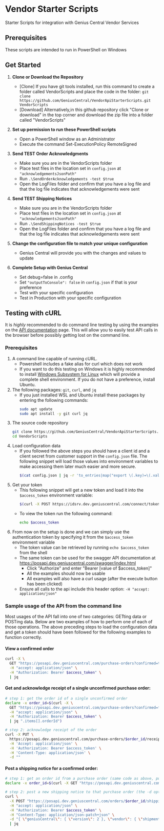 # Vendor Starter Scripts
Starter Scripts for integration with Genius Central Vendor Services

## Prerequisites
These scripts are intended to run in PowerShell on Windows

## Get Started
1. **Clone or Download the Repository**
    * [Clone] If you have git tools installed, run this command to create a folder called VendorScripts and place the code in the folder:
    `git clone https://github.com/GeniusCentral/VendorApiStarterScripts.git VendorScripts`
    * [Download] Alternatively,in this github repository click "Clone or download" in the top  corner and download the zip file into a folder called "VendorScripts"

1. **Set up permission to run these PowerShell scripts**
    * Open a PowerShell window as an Administrator
    * Execute the command Set-ExecutionPolicy RemoteSigned

1. **Send TEST Order Acknowledgments**
    * Make sure you are in the VendorScripts folder
    * Place test files in the location set in `config.json` at `"acknowledgementsJsonPath"`
    * Run `.\SendOrderAcknowledgements -test $true`
    * Open the LogFiles folder and confirm that you have a log file and that the log file indicates that acknowledgements were sent

1. **Send TEST Shipping Notices**
    * Make sure you are in the VendorScripts folder
    * Place test files in the location set in `config.json` at `"acknowledgementsJsonPath"`
    * Run `.\SendShippingNotices -test $true`
    * Open the LogFiles folder and confirm that you have a log file and that the log file indicates that acknowledgements were sent

1. **Change the configuration file to match your unique configuration**
    * Genius Central will provide you with the changes and values to update

1. **Complete Setup with Genius Central**
    * Set debug=false in .config
    * Set `"outputToConsole": false` in `config.json` if that is your preference
    * Test with your specific configuration
    * Test in Production with your specific configuration

## Testing with cURL
It is *highly* recommended to do command line testing by using the examples on the [API documentation](https://posapi.dev.geniuscentral.com/swagger/index.html) page. This will allow you to easily test API calls in the browser before possibly getting lost on the command line.

### Prerequisites
1. A command line capable of running cURL.
    * Powershell includes a fake alias for curl which does not work
    * If you want to do this testing on Windows it is highly recommended to install [Windows Subsystem for Linux](https://docs.microsoft.com/en-us/windows/wsl/install-win10) which will provide a complete shell environment. If you do not have a preference, install Ubuntu.
1. The following packages: `git`, `curl`, and `jq`
    * If you just installed WSL and Ubuntu install these packages by entering the following commands:
        ```sh
        sudo apt update
        sudo apt install -y git curl jq
        ```
1. The source code repository
    ```sh
    git clone https://github.com/GeniusCentral/VendorApiStarterScripts.git VendorScripts
    cd VendorScripts
    ```
1. Load configuration data
    * If you followed the above steps you should have a client id and a client secret from customer support in the `config.json` file. The following snippet will load those values into environment variables to make accessing them later much easier and more secure.
        ```sh
        $(cat config.json | jq -r 'to_entries|map("export \(.key)=\(.value|tostring)")|.[]' | grep client)
        ```
1. Get your token
    * This following snippet will get a new token and load it into the `$access_token` environment variable:
        ```sh
        $(curl -X POST https://idsrv.dev.geniuscentral.com/connect/token -d "scope=posClient&client_secret=$clientSecret&client_id=$clientId&grant_type=client_credentials" | jq -r 'to_entries|map("export \(.key)=\(.value|tostring)")|.[]' | grep access_token)
        ```
    * To view the token run the following command:
        ```sh
        echo $access_token
        ```
1. From now on the setup is done and we can simply use the authentication token by specifying it from the `$access_token` environment variable
    * The token value can be retrieved by running `echo $access_token` from the shell
    * The same token can be used for the swagger API documentation at https://posapi.dev.geniuscentral.com/swagger/index.html
        * Click "Authorize" and enter "Bearer [value of $access_token]"
        * All the examples should now be usable
        * All examples will also have a curl usage (after the execute button has been clicked)
    * Ensure all calls to the api include this header option: `-H "accept: application/json"`

### Sample usage of the API from the command line
Most usages of the API fall into one of two categories: GETting data or POSTing data. Below are two examples of how to perform one of each of those operations. The above preceding steps to load the configuration data and get a token should have been followed for the following examples to function correctly.

#### View a confirmed order
```sh
curl -X \
  GET "https://posapi.dev.geniuscentral.com/purchase-orders?confirmed=true&count=1" \
  -H "accept: application/json" \
  -H "Authorization: Bearer $access_token" \
  | jq
``` 

#### Get and acknowledge receipt of a single unconfirmed purchase order:
```sh
# step 1: get the order id of a single unconfirmed order
declare -x order_id=$(curl -X \
  GET "https://posapi.dev.geniuscentral.com/purchase-orders?confirmed=false&count=1" \
  -H "accept: application/json" \
  -H "Authorization: Bearer $access_token" \
  | jq ".items[].orderId")

# step 2: acknowledge receipt of the order
curl -X PUT \
  https://posapi.dev.geniuscentral.com/purchase-orders/$order_id/receipts \
  -H 'Accept: application/json' \
  -H 'Authorization: Bearer $access_token' \
  -H 'Content-Type: application/json' \
  -d ""
```
#### Post a shipping notice for a confirmed order:
```sh
# step 1: get an order id from a purchase order (same code as above, putting a single field into an environment variable)
declare -x order_id=$(curl -X GET "https://posapi.dev.geniuscentral.com/purchase-orders?confirmed=true&count=1" -H "accept: application/json" -H "Authorization: Bearer $access_token" | jq ".items[].orderId")

# step 2: post a new shipping notice to that purchase order (the -d option should contain the JSON formatted data you want to be posted)
curl \
  -X POST "https://posapi.dev.geniuscentral.com/orders/$order_id/shipping-notices" \
  -H "accept: application/json" \
  -H "Authorization: Bearer $access_token" \
  -H "Content-Type: application/json-patch+json" \
  -d "{ \"geniusCentral\": { \"version\": 2 }, \"vendor\": { \"shipmentId\": \"12345678934857346\", \"trackingNumber\": \"1235\", \"billOfLadingNumber\": \"12365\", \"carrierReferenceNumber\": \"1234\" }, \"buyer\": { \"storeNumber\": 100331, \"vendorNumber\": \"12365123\" }, \"dateNotified\": \"2019-02-15T14:22:50.227\", \"dateOrdered\": \"2018-07-28T17:08:45.138Z\", \"packages\": [{ \"packagingMaterial\": \"carton\", \"quantity\": 3, \"grossWeight\": 123, \"unitOfMeasure\": \"LB\" } ], \"carrier\": { \"standardCarrierAlphaCode\": \"UPS\", \"name\": \"1K4K3J4F3IF345346J\" }, \"adminContact\": { \"companyName\": \"Dog Food Proveyors, Inc\", \"name\": \"Testy McTesterson\", \"phone\": \"515-551-1155\", \"email\": \"testy.mctesterson@dfp.com\" }, \"transitDetails\": { \"deliveryDate\": \"2018-07-25T17:16:59.519Z\", \"pickupDate\": null, \"shipmentDate\": \"2018-07-25T17:16:59.519Z\" }, \"shipFrom\": { \"dunsNumber\": \"12345678901234\", \"buyerAssignedCode\": \"123563\", \"companyName\": \"Dog Food Proveyors, Inc\", \"name\": \"Shipping Dept\", \"phone\": \"555-555-5555\", \"email\": \"shipping@dfp.com\", \"address\": { \"address1\": \"123 Test Rd\", \"address2\": \"Suite 100\", \"city\": \"Orlando\", \"state\": \"FL\", \"country\": \"USA\", \"postalCode\": \"32819\" } }, \"shipTo\": { \"dunsNumber\": \"12345678901234\", \"buyerAssignedCode\": \"123563\", \"companyName\": null, \"name\": \"Joney McHorseson\", \"phone\": \"727-345-2395\", \"email\": \"joney@mchorseon.com\", \"address\": { \"address1\": \"1234 Horsey Street\", \"address2\": \"Suite 100\", \"city\": \"Ponyville\", \"state\": \"MT\", \"country\": \"USA\", \"postalCode\": \"23837\" } }, \"orders\": [{ \"purchaseOrderNumber\": \"123456767\", \"accountNumber\": \"TEST1234\", \"shippingContainers\": [{ \"shippingContainerCodes\": [\"12345\"], \"lineItems\": [{ \"quantityShipped\": 0, \"additionalDescriptions\": [\"doggie food 16oz\", \"delicious yum-yums\"], \"lotNumber\": \"ABCD1234\", \"expirationDate\": null, \"productionDate\": null, \"bestByDate\": null, \"lineNumber\": \"1\", \"sku\": \"ABC1234\", \"upc\": \"123456789012\", \"gtin\": \"00123456789012\", \"description\": \"Dog Food 16oz - may contain cornmeal\", \"casePackSize\": null, \"unitPrice\": 3.4, \"unitOfMeasure\": null, \"quantityOrdered\": 4, \"additionalUnitOfMeasure\": null, \"size\": null, \"ean\": null } ] } ] } ]}" \
  | jq
```
